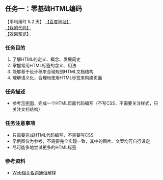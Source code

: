 ## 任务一：零基础HTML编码
【平均用时 5.2 天】
[【百度地址】](http://ife.baidu.com/course/detail/id/90)  
[【我的代码】](https://github.com/baoyuzhang/IFE2017/tree/master/IFE_xiaowei/IFE_xiaowei_task1)  
[【效果预览】](https://baoyuzhang.github.io/IFE2017/IFE_xiaowei/IFE_xiaowei_task1/IFE_xiaowei_task1.html)

### 任务目的
1. 了解HTML的定义、概念、发展简史
2. 掌握常用HTML标签的含义、用法
3. 能够基于设计稿来合理规划HTML文档结构
4. 理解语义化，合理地使用HTML标签来构建页面

### 任务描述
- 参考[示例图](http://7xrp04.com1.z0.glb.clouddn.com/task_1_1_1.jpg)，完成一个HTML页面代码编写（不写CSS，不需要关注样式，只关注文档结构）
### 任务注意事项

- 只需要完成HTML代码编写，不需要写CSS
- 示例图仅为参考，不需要完全实现一致，其中的图片、文案均可自行设定
- 尽可能多地尝试更多的HTML标签

### 参考资料
- [Web相关名词通俗解释](https://www.zhihu.com/question/22689579)
